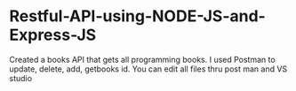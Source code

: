 # Restful-API-using-NODE-JS-and-Express-JS
Created a books API that gets all programming books. I used Postman to update, delete, add, getbooks id. You can edit all files thru post man and VS studio
